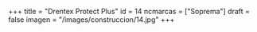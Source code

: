 +++
title = "Drentex Protect Plus"
id = 14
ncmarcas = ["Soprema"]
draft = false
imagen = "/images/construccion/14.jpg"
+++

<!--more-->